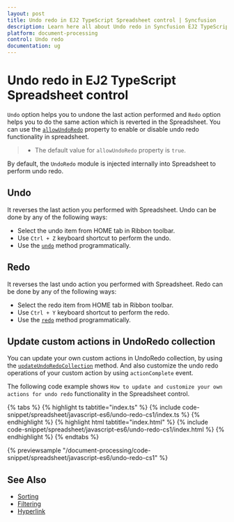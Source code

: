 ```yaml
---
layout: post
title: Undo redo in EJ2 TypeScript Spreadsheet control | Syncfusion
description: Learn here all about Undo redo in Syncfusion EJ2 TypeScript Spreadsheet control of Syncfusion Essential JS 2 and more.
platform: document-processing
control: Undo redo 
documentation: ug
---
```


# Undo redo in EJ2 TypeScript Spreadsheet control

`Undo` option helps you to undone the last action performed and `Redo` option helps you to do the same action which is reverted in the Spreadsheet. You can use the [`allowUndoRedo`](https://ej2.syncfusion.com/documentation/api/spreadsheet/#allowundoredo) property to enable or disable undo redo functionality in spreadsheet.

> * The default value for `allowUndoRedo` property is `true`.

By default, the `UndoRedo` module is injected internally into Spreadsheet to perform undo redo.

## Undo

It reverses the last action you performed with Spreadsheet. Undo can be done by any of the following ways:

* Select the undo item from HOME tab in Ribbon toolbar.
* Use `Ctrl + Z` keyboard shortcut to perform the undo.
* Use the [`undo`](https://ej2.syncfusion.com/documentation/api/spreadsheet/#undo) method programmatically.

## Redo

It reverses the last undo action you performed with Spreadsheet. Redo can be done by any of the following ways:

* Select the redo item from HOME tab in Ribbon toolbar.
* Use `Ctrl + Y` keyboard shortcut to perform the redo.
* Use the [`redo`](https://ej2.syncfusion.com/documentation/api/spreadsheet/#redo) method programmatically.

## Update custom actions in UndoRedo collection

You can update your own custom actions in UndoRedo collection, by using the [`updateUndoRedoCollection`](https://ej2.syncfusion.com/documentation/api/spreadsheet/#updateundoredocollection) method. And also customize the undo redo operations of your custom action by using `actionComplete` event.

The following code example shows `How to update and customize your own actions for undo redo` functionality in the Spreadsheet control.

{% tabs %}
{% highlight ts tabtitle="index.ts" %}
{% include code-snippet/spreadsheet/javascript-es6/undo-redo-cs1/index.ts %}
{% endhighlight %}
{% highlight html tabtitle="index.html" %}
{% include code-snippet/spreadsheet/javascript-es6/undo-redo-cs1/index.html %}
{% endhighlight %}
{% endtabs %}
        
{% previewsample "/document-processing/code-snippet/spreadsheet/javascript-es6/undo-redo-cs1" %}

## See Also

* [Sorting](./sort)
* [Filtering](./filter)
* [Hyperlink](./link)